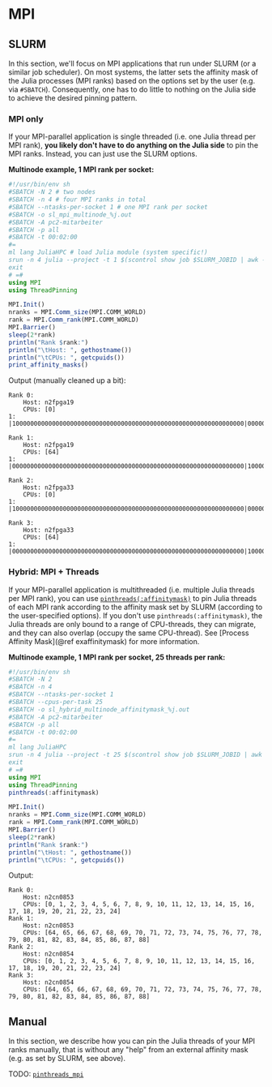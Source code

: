 # MPI

## SLURM

In this section, we'll focus on MPI applications that run under SLURM (or a similar job scheduler). On most systems, the latter sets the affinity mask of the Julia processes (MPI ranks) based on the options set by the user (e.g. via `#SBATCH`). Consequently, one has to do little to nothing on the Julia side to achieve the desired pinning pattern.

### MPI only

If your MPI-parallel application is single threaded (i.e. one Julia thread per MPI rank), **you likely don't have to do anything on the Julia side** to pin the MPI ranks. Instead, you can just use the SLURM options.

**Multinode example, 1 MPI rank per socket:**

```julia
#!/usr/bin/env sh
#SBATCH -N 2 # two nodes
#SBATCH -n 4 # four MPI ranks in total
#SBATCH --ntasks-per-socket 1 # one MPI rank per socket
#SBATCH -o sl_mpi_multinode_%j.out
#SBATCH -A pc2-mitarbeiter
#SBATCH -p all
#SBATCH -t 00:02:00
#=
ml lang JuliaHPC # load Julia module (system specific!)
srun -n 4 julia --project -t 1 $(scontrol show job $SLURM_JOBID | awk -F= '/Command=/{print $2}')
exit
# =#
using MPI
using ThreadPinning

MPI.Init()
nranks = MPI.Comm_size(MPI.COMM_WORLD)
rank = MPI.Comm_rank(MPI.COMM_WORLD)
MPI.Barrier()
sleep(2*rank)
println("Rank $rank:")
println("\tHost: ", gethostname())
println("\tCPUs: ", getcpuids())
print_affinity_masks()
```

Output (manually cleaned up a bit):

```
Rank 0:
    Host: n2fpga19
    CPUs: [0]
1:   |1000000000000000000000000000000000000000000000000000000000000000|0000000000000000000000000000000000000000000000000000000000000000|

Rank 1:
    Host: n2fpga19
    CPUs: [64]
1:   |0000000000000000000000000000000000000000000000000000000000000000|1000000000000000000000000000000000000000000000000000000000000000|

Rank 2:
    Host: n2fpga33
    CPUs: [0]
1:   |1000000000000000000000000000000000000000000000000000000000000000|0000000000000000000000000000000000000000000000000000000000000000|

Rank 3:
    Host: n2fpga33
    CPUs: [64]
1:   |0000000000000000000000000000000000000000000000000000000000000000|1000000000000000000000000000000000000000000000000000000000000000|
```

### Hybrid: MPI + Threads

If your MPI-parallel application is multithreaded (i.e. multiple Julia threads per MPI rank), you can use [`pinthreads(:affinitymask)`](@ref) to pin Julia threads of each MPI rank according to the affinity mask set by SLURM (according to the user-specified options). If you don't use `pinthreads(:affinitymask)`, the Julia threads are only bound to a range of CPU-threads, they can migrate, and they can also overlap (occupy the same CPU-thread). See [Process Affinity Mask](@ref exaffinitymask) for more information.

**Multinode example, 1 MPI rank per socket, 25 threads per rank:**

```julia
#!/usr/bin/env sh
#SBATCH -N 2
#SBATCH -n 4
#SBATCH --ntasks-per-socket 1
#SBATCH --cpus-per-task 25
#SBATCH -o sl_hybrid_multinode_affinitymask_%j.out
#SBATCH -A pc2-mitarbeiter
#SBATCH -p all
#SBATCH -t 00:02:00
#=
ml lang JuliaHPC
srun -n 4 julia --project -t 25 $(scontrol show job $SLURM_JOBID | awk -F= '/Command=/{print $2}')
exit
# =#
using MPI
using ThreadPinning
pinthreads(:affinitymask)

MPI.Init()
nranks = MPI.Comm_size(MPI.COMM_WORLD)
rank = MPI.Comm_rank(MPI.COMM_WORLD)
MPI.Barrier()
sleep(2*rank)
println("Rank $rank:")
println("\tHost: ", gethostname())
println("\tCPUs: ", getcpuids())
```

Output:

```
Rank 0:
    Host: n2cn0853
    CPUs: [0, 1, 2, 3, 4, 5, 6, 7, 8, 9, 10, 11, 12, 13, 14, 15, 16, 17, 18, 19, 20, 21, 22, 23, 24]
Rank 1:
    Host: n2cn0853
    CPUs: [64, 65, 66, 67, 68, 69, 70, 71, 72, 73, 74, 75, 76, 77, 78, 79, 80, 81, 82, 83, 84, 85, 86, 87, 88]
Rank 2:
    Host: n2cn0854
    CPUs: [0, 1, 2, 3, 4, 5, 6, 7, 8, 9, 10, 11, 12, 13, 14, 15, 16, 17, 18, 19, 20, 21, 22, 23, 24]
Rank 3:
    Host: n2cn0854
    CPUs: [64, 65, 66, 67, 68, 69, 70, 71, 72, 73, 74, 75, 76, 77, 78, 79, 80, 81, 82, 83, 84, 85, 86, 87, 88]
```

## Manual

In this section, we describe how you can pin the Julia threads of your MPI ranks manually, that is without any "help" from an external affinity mask (e.g. as set by SLURM, see above).

TODO: [`pinthreads_mpi`](@ref)